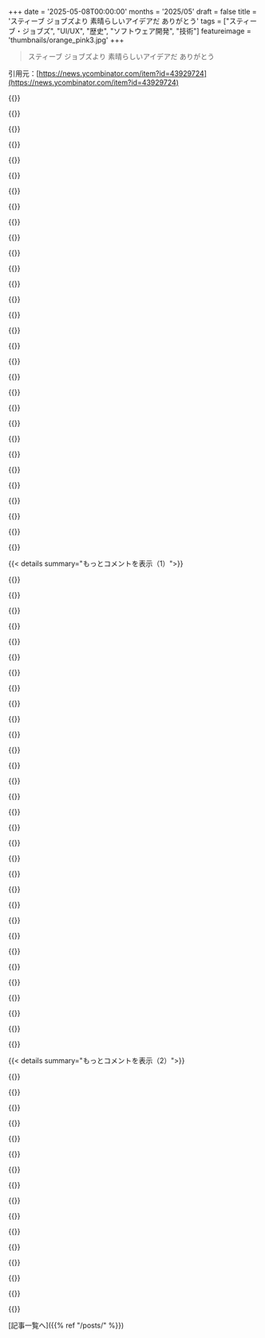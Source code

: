 +++
date = '2025-05-08T00:00:00'
months = '2025/05'
draft = false
title = 'スティーブ ジョブズより 素晴らしいアイデアだ ありがとう'
tags = ["スティーブ・ジョブズ", "UI/UX", "歴史", "ソフトウェア開発", "技術"]
featureimage = 'thumbnails/orange_pink3.jpg'
+++

> スティーブ ジョブズより 素晴らしいアイデアだ ありがとう

引用元：[https://news.ycombinator.com/item?id=43929724](https://news.ycombinator.com/item?id=43929724)




{{<matomeQuote body="1988年10月25日，Washington DCのEducomでSteve Jobsにpie menusとかのデモを見せたんだ。<br>彼の反応は「ダメだ！ダメだ！おっ，これはいいね！ダメだ！」って飛び跳ねる感じ。<br>pie menusが速いって説明しても，彼はNeXT Stepのが最高だって言い張るんだ。<br>NeWSの柔軟性について話したら，「柔軟性なんていらない，最初から完璧だから！」だって。<br>NeXT Stepリリース直後で，良い気分じゃなかったんだろうね。NeRDボタンは喜んでたよ。<br>結局Appleに戻ってからもpie menusは採用されなかった。好みの問題だね！" userName="DonHopkins" createdAt="2025/05/09 08:30:01" color="#45d325">}}




{{<matomeQuote body="radial menuのこと？ あれ大好きで，なんで他のソフトでもっと使わないのか不思議だよ。GTA Vの武器選択ホイールは武器を選ぶのに最高なインターフェースだし，Blenderでもめちゃくちゃ速く使えるよね。" userName="voidUpdate" createdAt="2025/05/09 10:51:43" color="">}}




{{<matomeQuote body="そうそう！Blenderのpie menusは最高だね。<br>1988年の論文でlinear menusより速いって証明してるんだ。Steve Jobsには上手く伝わらなかったけど。（「ダメだ！」3回，「いいね！」1回だった；）<br>論文やデモ動画はリンクを見てね。<br>AppleとかMicrosoftみたいな大企業に新しいUIアイデアを入れるのは難しいんだよね。<br>Blenderはユーザーの声を聞くのが素晴らしいね。<br>企業のUIで難しくて，Maxisに移ってSimCityやThe Simsにpie menusを入れたんだ。" userName="DonHopkins" createdAt="2025/05/09 11:37:14" color="#ff5c5c">}}




{{<matomeQuote body="ヘンだったよ。悲しいのは、俺が働いてたスタートアップはHPEの邪魔にもめげず、かなりうまくいってたんだ。それなのに、ある日突然（上のリーダーが何度も変わった後だけど）、理由もなく全員解雇されちゃった。コードは全部Apache 2だから、もし本当に気にするなら復活させられるだろうけど…結局、そこまで気にならないんだ。他にもやることあるし。" userName="jrockway" createdAt="2025/05/08 23:50:15" color="">}}




{{<matomeQuote body="2000はかなり少ない金額だよね。多分それを執行するのにそれよりずっと金がかかるはずだから、奴らは金を使わないだろう。その場合、それはタダ金だから、口止め料としては小さすぎるって理由で断るべきじゃなかったんだよ。" userName="swyx" createdAt="2025/05/09 01:16:13" color="">}}




{{<matomeQuote body="HPE傘下でチーム全員が辞め、エンジニアは使い捨て。経営層はビジョンなく、短期的な成果を追い求め、GoogleやAmazonが数十年かけたことを数年でやろうとしてる。その結果、コードベースもチームも崩壊し、スタートアップ買収だけが生き残りの道になってるんだ。" userName="flutetornado" createdAt="2025/05/09 01:48:58" color="#ff5733">}}




{{<matomeQuote body="Cronジョブはよくrootで動くよね。もしホストがcronジョブ完了時にメールを送るように設定されてたら、デフォルトでユーザー@ドメインに送られるよ。ユーザーはcronジョブが動くユーザーで、ドメインはcron設定で設定されてたもの。" userName="ecnahc515" createdAt="2025/05/08 20:34:00" color="">}}




{{<matomeQuote body="逆に、考えを変えさせるのにゼロがいくついるかって話だよね。" userName="fragmede" createdAt="2025/05/09 00:06:29" color="">}}




{{<matomeQuote body="”エンジニアはただのシート上の数字で、搾取され、噛み砕かれ、結局燃え尽きたら捨てられる。”まさにEpicっていうElectronic Medical Record会社がやってることだね。ただエンジニアじゃなくて新卒相手だけど。" userName="UltraSane" createdAt="2025/05/09 04:50:21" color="">}}




{{<matomeQuote body="90年代後半に、今はもうないオーストラリアの家電小売店で働いてたんだけど、そこは有名なAS/400ショップでもあったんだ。在庫報告とかはqsecofr@＜domain＞.com.auからメールで来てた。QSECOFR（セキュリティオフィサー）ユーザーは実質的にOS/400のrootなんだ。他のユーザーでこれらのジョブを実行するべきだと思ったんだけど、そうじゃなかったみたいだね。" userName="bigfatkitten" createdAt="2025/05/08 21:15:34" color="">}}




{{<matomeQuote body="俺の記憶だとcronはstdoutをローカルメールに書き出す。SMTP設定があれば転送されるけど、Linuxサーバーで正しく設定されてることは稀で、メールはマシンから出ないのが普通。昔はcronメール通知もあったけど、最近のディストロではもうないんだ。" userName="sph" createdAt="2025/05/08 20:35:12" color="#ff5733">}}




{{<matomeQuote body="ちょっとした細かい修正ね：cronはジョブにstdoutがある場合だけメールを送るんだ。これは重要な区別で、もしメール転送を設定してるなら、cronジョブはエラー時だけ出力するように設定すべき。そうすれば、どんなメールも対応可能になる。" userName="dijit" createdAt="2025/05/08 21:04:36" color="#ff33a1">}}




{{<matomeQuote body="それってすごくBrazilianだね。映画のBrazilの意味で、国の方じゃないよ。ボブ・ホスキンスの暖房技師に似た何かを君が説明したことの中に感じるね。" userName="Lio" createdAt="2025/05/09 06:58:09" color="">}}




{{<matomeQuote body="＞ほんと、つまらない嫌がらせの割には、断るべきじゃなかったよな。君が言ってるのは、もし誰かが少しのお金をくれるなら受け取るべきだけど、もし大金くれるなら断るべきってこと？それ、逆さまに聞こえるんだけど。" userName="Thorrez" createdAt="2025/05/09 09:07:57" color="">}}




{{<matomeQuote body="私の友達のMDはバイオテクノロジーのスタートアップでアドバイザーやってたんだけど、サインしたくないことまでサインさせられそうになったらしいんだ。<br>たぶん会社に相当不満だったんだろうね、会社を自由にdisれるように、30Kドルの退職金も諦めたんだから。笑" userName="jimmydddd" createdAt="2025/05/09 03:17:22" color="#ff5c5c">}}




{{<matomeQuote body="Microsoftに買収されたゲームスタジオでの私も同じ話だよ。ほんと、面倒くさくて割に合わなかった。<br>従業員なのに、他の誰とも同じようにカスタマーサポートを受けなきゃいけなくてさ、ひどい回線でインドのコールセンターの人と話すんだ。何回か試してダメだったから、もう諦めて誤字のある住所のままで生活してる。" userName="litenboll" createdAt="2025/05/09 07:30:34" color="#ff33a1">}}




{{<matomeQuote body="これ聞くとさ、90年代後半にデカいソフト会社の研修受けた時のこと思い出すわ。システム設定で最初つまずいたんだけど、ドイツの役員が自分のPCをlocalhostって名付けてたせいだったんだよ。" userName="bryanrasmussen" createdAt="2025/05/08 23:05:53" color="#ff5c5c">}}




{{<matomeQuote body="ヨーロッパ人からすると、これが合法だってマジでありえないんだけど。" userName="simonask" createdAt="2025/05/09 06:25:32" color="">}}




{{<matomeQuote body="オファー断った後、相手が焦ってるって知るのが、時々かなり価値あるんだよね。" userName="teaearlgraycold" createdAt="2025/05/09 04:44:19" color="">}}




{{<matomeQuote body="公共のアナウンスで、”Mr. Peter Fileさん、サービスデスクに来てください”って（アメリカ英語で）言ってたやつを思い出したわ。（映画”Brazil”からじゃないけど、Monty Pythonネタだけどね。）" userName="jll29" createdAt="2025/05/09 08:41:30" color="">}}




{{<matomeQuote body="ブラジルの（国の）メールの話があるわ。この会社はメアドがファーストネーム＋ラストネームの頭文字ルールだったの。Tim Cookならtimc@company.comみたいにね。で、案の定”Ana Lopes”って人をカスタマーサクセスで雇っちゃったんだよね。彼女はもちろん初日に気づいて文句言ったんだけど、IT部門はズルズル遅らせてさ。そしたらあるVIP客が自動ZenDeskメールで”reply to ANAL”って見ちゃって、CEOにブチ切れメール送ったんだって。" userName="whstl" createdAt="2025/05/09 07:52:26" color="#ff33a1">}}




{{<matomeQuote body="会社をディスると決めたなら，金額関係なく金は受け取るべきじゃないよ．でも，会社が訴訟しないくらいの少額なら，リスク取って受け取るのも考えていいかもね．大金だと訴訟リスクめっちゃ上がるから．" userName="wavemode" createdAt="2025/05/09 15:34:16" color="">}}




{{<matomeQuote body="cron jobsがメールでレポート送る話ね．昔は同じサーバー内でメールやり取りしてたからrootの活動は/rootに届いてた．<br>メールがサーバー間でつながって，ユーザー宛てメールを他のサーバーに転送できるようになってから，デフォルトドメイン名のrootアカウントに全サーバーのroot cron jobsのメールが来るようになったんだよ．" userName="tuyiown" createdAt="2025/05/08 20:46:00" color="">}}




{{<matomeQuote body="業界のほとんどやシリーズC/Dスタートアップってこんな感じだよ．マジ悲しい状態．長くいると幻滅しちゃうんだよね．企業の強欲さって株主の強欲さに煽られて最優先されちゃうんだ．" userName="sheepscreek" createdAt="2025/05/09 11:25:09" color="">}}




{{<matomeQuote body="Moreutilsに`chronic`っていう便利なコマンドがあるよ．<br>これは`time`とか`sudo`みたいなラッパーコマンドで，`chronic ＜command＞`って使うんだ．<br>コマンドが終わるまでstdoutとstderrを抑制して，終了コードが非ゼロの時だけ表示してくれるよ．" userName="threePointFive" createdAt="2025/05/09 01:09:28" color="">}}




{{<matomeQuote body="俺がSteve Jobsと会ったのはもっと前，まだ神話みたいになる前だけど面倒なやつだった．<br>”君，Steve Wozniakかい？” ”いや，Steve Jobsだよ．”みたいなやり取り．<br>実際モノ作ってる人を売ってる人より好む傾向が彼の性格をさらに歪めたのかもね．<br>初期Appleで一緒に働いたJobsとJef Raskinは二人とも膵臓がんで亡くなった．Jefには会いたい．<br>Jefは電気自動車作ろうとして，バッテリー積んだ車で坂下ったらブレーキが全然効かなくてマジ怖かった，でも無事だったよ．" userName="lutusp" createdAt="2025/05/08 22:09:17" color="#ff5733">}}




{{<matomeQuote body="それにしてもGoogleの駐車場に，初期の頃のSergeyのものだったとされるテスト用電気自動車がまだ埃かぶってるらしいよ．<br>あれ，いつか動かすのかな，博物館に置くとかしないのかな．" userName="AceJohnny2" createdAt="2025/05/09 01:05:31" color="">}}




{{<matomeQuote body="まだそこにあるみたいだけど，Google Mapsで見ると木の下にほぼ隠れてるね．<br>マジ皮肉なのが，Googleは自社の駐車場のStreet Viewがないってこと．<br>もしあれが急に消えたら，Googleが新しい電気自動車作り始めたってことかもね．結局，古い資産（IP）だし，隠しとくのがベストってことだろ．" userName="lutusp" createdAt="2025/05/09 23:52:18" color="">}}




{{<matomeQuote body="ってことは，あの伝説のApple carプロジェクトってマジでずーっと前からあったんだね :)" userName="agentjj" createdAt="2025/05/08 22:21:55" color="">}}




{{<matomeQuote body="あれは”自分，やらかしました”ってメールとして一番キレイに書けてる一つだね—しかもCEO宛てだよ．<br>俺のメールもあんなハッキリしてて，ストレートで，感じ良かったらいいのに．" userName="jorgesborges" createdAt="2025/05/08 21:13:41" color="#ff5733">}}




{{< details summary="もっとコメントを表示（1）">}}

{{<matomeQuote body="あの有名なメールの引用：『はい—俺，新入りです．ちょっとやらかしました．steve@next.comが自分に来るように設定．悪いアイデア，ごめんなさい．あなたに行くように変更しました．謝罪します．』<br>これに『あれは”バカなことしちゃいました”メールとして最も美しく練られたものの一つだね』ってコメントあったけど，なんで？上司にこんなメールできないって普通？<br>『今日遅刻します，タコス食べすぎて病院なんで』 BOSS：『素晴らしいアイデアだ，ありがとう』なんてやり取り，深すぎだろ！" userName="bilekas" createdAt="2025/05/08 23:23:19" color="#785bff">}}




{{<matomeQuote body="＞上司やその上の人にしょっちゅうメールできないとしたら、どうなるんだ？<br>40人のスタートアップや小企業ならわかるよ。でも400人規模の会社じゃ、トップの人は「自分の上司」から何階層も離れてるから「しょっちゅう」メールなんてしないだろ。<br>OPは20年間もJobsをCEOにしてたんだ（1991年入社、2011年にJobsが亡くなるまで）。で、Jobsと直接メールしたのはこれが唯一だって言ってる（もちろん、1991年の400人ってのはその頃としては会社が一番小さかった時で、そこからどんどん大きくなる一方だったんだけどね）。" userName="LukeShu" createdAt="2025/05/09 00:01:59" color="">}}




{{<matomeQuote body="＞OPは20年間もJobsをCEOにしてたんだ（1991年入社、2011年にJobsが亡くなるまで）。で、Jobsと直接メールしたのはこれが唯一だって言ってる（もちろん、1991年の400人ってのはその頃としては会社が一番小さかった時で、そこからどんどん大きくなる一方だったんだけどね）。<br>そうだね、OPの過去を掘り下げてみる必要があったよ。さっき言ったこと撤回するわ。彼にはどんな言い訳も許されるし、これで納得できたよ。" userName="bilekas" createdAt="2025/05/09 00:11:18" color="">}}




{{<matomeQuote body="Steve Jobsとか、あんな悪質な企業を動かしてる奴を偶像化するなんて、正直それ自体が悪だよ。潜在的な競合をいじめるのはもちろん、Appleは全ユーザーに対して大規模な監視をやってるリストのトップにいるんだから。" userName="udev4096" createdAt="2025/05/09 04:36:16" color="">}}




{{<matomeQuote body="偶像化ってよりは、誰もが知ってる有名人の逸話ってのが面白いってことなんじゃない？" userName="whamlastxmas" createdAt="2025/05/09 13:40:38" color="">}}




{{<matomeQuote body="Steve Jobsにそんなくだらないメールを送るのを誰かが躊躇する理由が、本当に理解できないの？想像力を働かせてみなよ。" userName="hamburglar" createdAt="2025/05/09 02:10:50" color="">}}




{{<matomeQuote body="いや、同意。これは妙に痛々しくて不合理だわ。この媚びへつらいのくだらない話、嫌い。" userName="tsunamifury" createdAt="2025/05/09 01:38:43" color="">}}




{{<matomeQuote body="OPが人生の多くを会社に捧げたって文脈を見れば、話は変わるんだよ。ここでそれを奨励しないなんて、とんでもないことだ。" userName="bilekas" createdAt="2025/05/09 03:41:57" color="">}}




{{<matomeQuote body="僕の似たような逸話よりはマシだね。名の知れた職場で、僕も自動ITツールで自分宛てのファーストネームのメールエイリアスを作ったんだ。そしたら、同じファーストネームの有名人がいて。<br>話は似た展開で、VIP宛てのメールを受け取り始めたから本人に伝えて切り替えたよ。Jobsみたいに感じが良かったかは覚えてないけど。その後の唯一のやり取りは、僕が何かをお願いしたら断られた時だけだったな：）" userName="neilv" createdAt="2025/05/08 19:24:32" color="#ff33a1">}}




{{<matomeQuote body="僕もすごく似たようなことやったんだけど、効果が違ったんだ。<br>僕と同じファーストネームの別の人にメールを送るつもりだった人が、僕の新しい配布リスト（myname@company.comっていうリストを自分だけメンバーで作ったやつ）がオートコンプリートで一番上に出てくるようになったんだ。<br>会社全体で「myname＜TAB＞」って打った人たちのメールを僕が受け取り始めたんだ。<br>数分後にその配布リストを削除したよ。" userName="bentcorner" createdAt="2025/05/08 20:02:29" color="#ff5c5c">}}




{{<matomeQuote body="エイリアスを引き渡したのは正しいことだったけど、その後の冷たい対応はちょっと辛いよね。" userName="MarceliusK" createdAt="2025/05/09 10:37:45" color="">}}




{{<matomeQuote body="Steve Haymanって人はlong time NeXT/Apple employeeで、just retired last week from Apple having started in 1993 with NeXT なんだって．His WebObjects demo from 2001はone of the most entertaining tech demos I’ve ever seenだよ．<br>https://www.youtube.com/watch?v=NfWnDJtUyrw" userName="mattl" createdAt="2025/05/08 19:13:03" color="#45d325">}}




{{<matomeQuote body="Oh my god what a gem：”it’s got a steep learning curve which is good because that means you learn a lot in a short period of time” hahaha" userName="sailfast" createdAt="2025/05/08 21:59:25" color="">}}




{{<matomeQuote body="The idea of any official Apple presentation today beginning with a humorous rendition of God Save the Queen is so absurd I can’t help but smile at what we’ve lost. って、考えられないね．" userName="phillco" createdAt="2025/05/08 20:37:18" color="#ff5c5c">}}




{{<matomeQuote body="In many ways，WebObjects feels ahead of its time．Sometimes I wonder what happened to these ideas？" userName="no_wizard" createdAt="2025/05/08 19:44:42" color="">}}




{{<matomeQuote body="AFAIK，WebObjects is still in use inside Apple，but also Project Wonder and WOLips have kept the tooling active （it all stopped working after Apple depreciated the Obj-C/Java bridge） and modern libraries for WebObjects．" userName="mattl" createdAt="2025/05/08 19:50:42" color="#45d325">}}




{{<matomeQuote body="It was probably no better than most of the other frameworks we have． Most things aren’t． In a set of lots of things，it’s more fun to speculate about the ones that we haven’t seen，but there’s a good chance they’re about the same as the ones we have．" userName="immibis" createdAt="2025/05/08 19:54:23" color="">}}




{{<matomeQuote body="Steve is easily the most entertaining conference speaker I’ve had the pleasure to attend in person． He was a regular at MacSysAdmin for many years，and always in the Friday afternoon slot when you need a jolt of energy． Good times．" userName="MagerValp" createdAt="2025/05/08 20:40:48" color="#ff5733">}}




{{<matomeQuote body="What a great video ：）． Interesting how some old ideas are new again． Thank you for sharing this and congrats to Steve Hayman for his tenure at Apple！" userName="zikani_03" createdAt="2025/05/08 22:38:51" color="">}}




{{<matomeQuote body="”It’s got a steep learning curve but that’s ok，because it means you learn a lot in a short period of time．”" userName="MrScruff" createdAt="2025/05/08 21:31:46" color="">}}




{{<matomeQuote body="ちょっとだけ見たけど，”who wants to be a millionaire”でライフラインのフリして電話してるとこマジウケた．" userName="ralfd" createdAt="2025/05/08 20:25:26" color="">}}




{{<matomeQuote body="どっかで最前列の人にEOFって特許取られてんの？って聞いて，そんで”software patents are evil”って言い放つんだよ．マジすっきりしたね！" userName="mattl" createdAt="2025/05/08 20:30:02" color="">}}




{{<matomeQuote body="この投稿マジ笑えるわ．オレも@apple.comでよくある名前のメアドだったから，同僚より長く働いてたのに旅行情報とかヤバいメールがよく送られてきてさ．結局，嫌になりすぎて，もう無理ゲーだって思ってメアド譲っちゃったよ．" userName="testfrequency" createdAt="2025/05/08 20:55:57" color="#ff5733">}}




{{<matomeQuote body="同僚が働き始めた時，SVPにめっちゃ似てるメアドだったんだって．混乱するって言ったら，すぐ直してもらえたらしいよ．" userName="AceJohnny2" createdAt="2025/05/08 20:58:55" color="">}}




{{<matomeQuote body="俺の同僚でさ，デカいテック企業にいるんだけど，イニシャルがメアドになってて，”svp@＜company＞.com”っていう最高なアドレスなんだわ．まあ，言うまでもなく，たまにヤバいメール来てるみたいだけどね．" userName="tjah1087" createdAt="2025/05/09 08:54:30" color="">}}




{{<matomeQuote body="この件で学んだのは，結局誰もメール送る前にディレクトリとか確認しないってことだけだったね．まあ，今は会社でSlack使ってるから，多分混乱はめっちゃ減ったと思うけど．" userName="testfrequency" createdAt="2025/05/08 21:13:33" color="">}}




{{<matomeQuote body="めっちゃ良い話だったな．Steveもいたずら好きな奴だったから，きっと尊敬してた部分もあるだろうね．" userName="georgewsinger" createdAt="2025/05/08 19:44:11" color="">}}




{{<matomeQuote body="最初に入った会社でさ，ボスに”誰だってやらかすもんだ，大丈夫．最初のデカい失敗したら…正直に全部言え”って言われたんだ．そんで3年後，深夜にアメリカの超大手銀行のATMをうっかり全部止めてしまった．ボスが出てきて”おう，ついにやったか．他の奴より時間かかったけど，良い失敗じゃねえか！”って言って，それで終わり．" userName="duxup" createdAt="2025/05/09 01:06:41" color="#38d3d3">}}




{{<matomeQuote body="AppleとNextで34年だって．マジすげえ勤続年数！" userName="throwaway7783" createdAt="2025/05/08 19:12:53" color="">}}




{{<matomeQuote body="うちの会社で30年以上働いてる人見ると、たいてい退職するのに十分な給料もらってないからなんだよね。" userName="BeetleB" createdAt="2025/05/09 01:16:52" color="">}}

{{</details>}}




{{< details summary="もっとコメントを表示（2）">}}

{{<matomeQuote body="ギャンブル癖でもない限りさ、”Apple/Nextで34年”働いてたら、十分引退できるくらい稼いでると思うけどね。" userName="fragmede" createdAt="2025/05/09 02:28:14" color="">}}




{{<matomeQuote body="34年？ 俺なんかFAANGで10年働いてさ、$3M分の株と満額の401k手に入れたよ。早期退職考えてて、あと5年くらいかな。Appleの昔からの社員なら絶対10年で退職できたはずだよ。彼がそこにいたのは、きっと仕事が好きだったからだと思うよ。" userName="throwaway7894" createdAt="2025/05/09 02:40:27" color="#38d3d3">}}




{{<matomeQuote body="Appleってさ、いつから株とかRSU出し始めたの？ たぶんGoogleが儲かった2004年になってからじゃないの？" userName="brcmthrowaway" createdAt="2025/05/09 02:49:41" color="">}}




{{<matomeQuote body="これ見て。<br>https://contracts.justia.com/companies/apple-111/contract/95...<br>2003年の情報だよ。株価は$0.37だったらしい。" userName="a10c" createdAt="2025/05/09 11:15:25" color="#785bff">}}




{{<matomeQuote body="$0.37ってのはね、株式分割調整後の価格だよ。当時実際にそんな低い値段で取引されてたわけじゃないんだ。（2000年代初めにAppleが本当にペニー株だったのかなって思ってる人のために言っとくとね。）" userName="sgerenser" createdAt="2025/05/09 11:58:05" color="#ff5733">}}




{{<matomeQuote body="細かいことだけどさ、株価$0.37じゃなかったよ。あの頃から何回か株式分割あったしね。" userName="hnfong" createdAt="2025/05/09 11:56:17" color="">}}




{{<matomeQuote body="もし興味ある人がいたらだけど、AAPLは2003年から合計で56分の1に株式分割されてるんだよ。" userName="eppsilon" createdAt="2025/05/09 21:25:09" color="#38d3d3">}}




{{<matomeQuote body="あの時1000ドル分の株を買ってたら、今頃100万ドルになってたかもね（1995年以降の配当再投資込み、ソースはChatGPT）．32年間会社で働くのと、どっちがお得かはあなた次第ってこと" userName="sgustard" createdAt="2025/05/09 00:40:18" color="">}}




{{<matomeQuote body="上場してない会社の株1000ドル分って具体的にどうやって買うの？NeXtは公開されてなかったよね．まったく、ちゃんとしたツール使えよ．ポートフォリオのバックテスターなんて山ほどあるし、簡単に使えて100％正確な答えが出るんだから．LLMsは投資の専門知識を得るには向いてないツールだよ" userName="malfist" createdAt="2025/05/09 00:56:56" color="#38d3d3">}}




{{<matomeQuote body="でもAppleは上場してたんだよ．1980年に公開された．分割調整後のIPO価格は1株0．10ドル弱だったかな．配当とか色々無視するとしても、今日の1000ドルはApple株1万株以上になってて、今だと200万ドル近い価値になるよ" userName="icedchai" createdAt="2025/05/09 03:00:02" color="#ff5c5c">}}




{{<matomeQuote body="スタートアップ初期メンバーで、CFOと名前が似てて承認メールやレシートが誤送されてたんだ．最初は笑ってたんだけど、会社が大きくなってきてね．特に四半期sales meetingで全国から来たrepたちの豪遊レシートとか見て、だんだん笑えなくなったって話だよ．俺のせいじゃないけどね" userName="jrojers" createdAt="2025/05/09 13:31:22" color="">}}




{{<matomeQuote body="Apple Watchってアプリを開くのにpie menuを使ってるじゃん．linearにも切り替えられるけど、それは何かの存在を確認したい時にしか役に立たないんだよね．pie menuは、どんだけごちゃごちゃに見えても、個人的にはただただ使いやすいと思うよ" userName="mildzebrataste" createdAt="2025/05/15 05:13:35" color="#45d325">}}




{{<matomeQuote body="会社員だった頃、matt@apple．comってアドレスを取ろうとしたんだけど、空きって表示されてたのに、実はretail部門の誰かがもう取ってたんだって．まあ、その人には良かったよね！" userName="msephton" createdAt="2025/05/08 20:46:38" color="">}}




{{<matomeQuote body="俺はAppleにいた時mark@apple．comってアドレス持っててさ、Timからのexec’sスレッドに間違って追加されちゃって、すげー間抜けな気分になったよ（そのスレッドは何も読んでないし、すぐに削除もできなくて、Timにメールして説明しなきゃいけなかったんだ）" userName="MarkMarine" createdAt="2025/05/08 21:07:26" color="">}}




{{<matomeQuote body="こういう感じで間違ってメール受け取って、それを読まないって話、よく聞くよね．なんで読まないんだろうね？" userName="hx8" createdAt="2025/05/09 01:01:20" color="">}}

{{</details>}}



[記事一覧へ]({{% ref "/posts/" %}})
